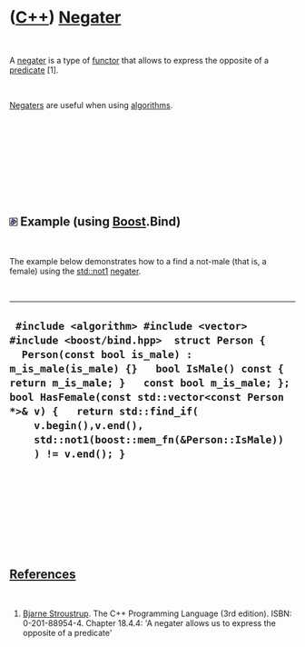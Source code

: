 
 

 

 

 

 

([C++](Cpp.md)) [Negater](CppNegater.md)
==========================================

 

A [negater](CppNegater.md) is a type of [functor](CppFunctor.md) that
allows to express the opposite of a [predicate](CppPredicate.md) \[1\].

 

[Negaters](CppNegater.md) are useful when using
[algorithms](CppAlgorithm.md).

 

 

 

 

 

![Boost](PicBoost.png) Example (using [Boost](CppBoost.md).Bind)
-----------------------------------------------------------------

 

The example below demonstrates how to a find a not-male (that is, a
female) using the [std::not1](CppStdNot1.md) [negater](CppNegater.md).

 

  ------------------------------------------------------------------------------------------------------------------------------------------------------------------------------------------------------------------------------------------------------------------------------------------------------------------------------------------------------------------------------------------
  ` #include <algorithm> #include <vector> #include <boost/bind.hpp>  struct Person {   Person(const bool is_male) : m_is_male(is_male) {}   bool IsMale() const { return m_is_male; }   const bool m_is_male; };  bool HasFemale(const std::vector<const Person *>& v) {   return std::find_if(     v.begin(),v.end(),     std::not1(boost::mem_fn(&Person::IsMale))     ) != v.end(); }`
  ------------------------------------------------------------------------------------------------------------------------------------------------------------------------------------------------------------------------------------------------------------------------------------------------------------------------------------------------------------------------------------------

 

 

 

 

 

[References](CppReferences.md)
-------------------------------

 

1.  [Bjarne Stroustrup](CppBjarneStroustrup.md). The C++ Programming
    Language (3rd edition). ISBN: 0-201-88954-4. Chapter 18.4.4: 'A
    negater allows us to express the opposite of a predicate'

 

 

 

 

 

 

